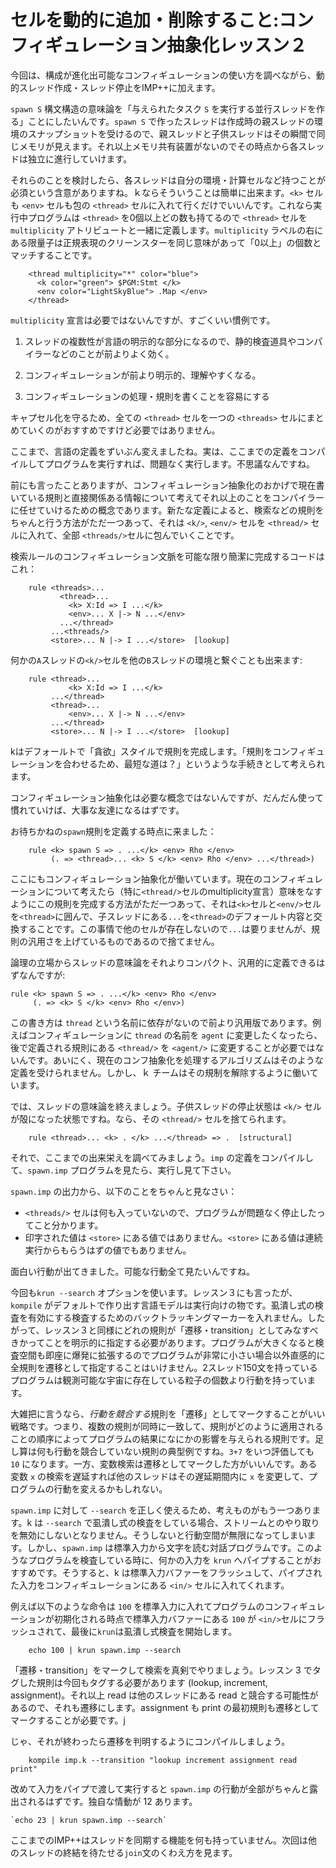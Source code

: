 # セルを動的に追加・削除すること:コンフィギュレーション抽象化レッスン２

今回は、構成が進化出可能なコンフィギュレーションの使い方を調べながら、動的スレッド作成・スレッド停止をIMP++に加えます。

`spawn S` 構文構造の意味論を「与えられたタスク `S` を実行する並行スレッドを作る」ことにしたいんです。`spawn S` で作ったスレッドは作成時の親スレッドの環境のスナップショットを受けるので、親スレッドと子供スレッドはその瞬間で同じメモリが見えます。それ以上メモリ共有装置がないのでその時点から各スレッドは独立に進行していけます。

それらのことを検討したら、各スレッドは自分の環境・計算セルなど持つことが必須という含意がありますね。ｋならそういうことは簡単に出来ます。`<k>` セルも `<env>` セルも包の `<thread>` セルに入れて行くだけでいいんです。これなら実行中プログラムは `<thread>` を0個以上どの数も持てるので `<thread>` セルを `multiplicity` アトリビュートと一緒に定義します。`multiplicity` ラベルの右にある限量子は正規表現のクリーンスターを同じ意味があって「0以上」の個数とマッチすることです。

```
    <thread multiplicity="*" color="blue">
      <k color="green"> $PGM:Stmt </k>
      <env color="LightSkyBlue"> .Map </env>
    </thread>
```

`multiplicity` 宣言は必要ではないんですが、すごくいい慣例です。

1. スレッドの複数性が言語の明示的な部分になるので、静的検査道具やコンパイラーなどのことが前よりよく効く。

2. コンフィギュレーションが前より明示的、理解やすくなる。

3. コンフィギュレーションの処理・規則を書くことを容易にする

キャプセル化を守るため、全ての `<thread>` セルを一つの `<threads>` セルにまとめていくのがおすすめですけど必要ではありません。

ここまで、言語の定義をずいぶん変えましたね。実は、ここまでの定義をコンパイルしてプログラムを実行すれば、問題なく実行します。不思議なんですね。

前にも言ったことありますが、コンフィギュレーション抽象化のおかげで現在書いている規則と直接関係ある情報について考えてそれ以上のことをコンパイラーに任せていけるための概念であります。新たな定義によると、検索などの規則をちゃんと行う方法がただ一つあって、それは `<k/>`, `<env/>` セルを `<thread/>` セルに入れて、全部 `<threads/>`セルに包んでいくことです。

検索ルールのコンフィギュレーション文脈を可能な限り簡潔に完成するコードはこれ：

```
    rule <threads>...
           <thread>...
             <k> X:Id => I ...</k>
             <env>... X |-> N ...</env>
           ...</thread>
         ...<threads/>
         <store>... N |-> I ...</store>  [lookup]
```

何かの`A`スレッドの`<k/>`セルを他の`B`スレッドの環境と繋ぐことも出来ます:

```
    rule <thread>...
             <k> X:Id => I ...</k>
         ...</thread>
         <thread>...
             <env>... X |-> N ...</env>
         ...</thread>
         <store>... N |-> I ...</store>  [lookup]
```

kはデフォールトで「貪欲」スタイルで規則を完成します。「規則をコンフィギュレーションを合わせるため、最短な道は？」というような手続きとして考えられます。

コンフィギュレーション抽象化は必要な概念ではないんですが、だんだん使って慣れていけば、大事な友達になるはずです。

お待ちかねの`spawn`規則を定義する時点に来ました：

```
    rule <k> spawn S => . ...</k> <env> Rho </env>
         (. => <thread>... <k> S </k> <env> Rho </env> ...</thread>)
```

ここにもコンフィギュレーション抽象化が働いています。現在のコンフィギュレーションについて考えたら（特に`<thread/>`セルのmultiplicity宣言）意味をなすようにこの規則を完成する方法がただ一つあって、それは`<k>`セルと`<env/>`セルを`<thread>`に囲んで、子スレッドにある`...`を`<thread>`のデフォールト内容と交換することです。この事情で他のセルが存在しないので`...`は要りませんが、規則の汎用さを上げているものであるので捨てません。

論理の立場からスレッドの意味論をそれよりコンパクト、汎用的に定義できるはずなんですが:

    rule <k> spawn S => . ...</k> <env> Rho </env>
         (. => <k> S </k> <env> Rho </env>)

この書き方は `thread` という名前に依存がないので前より汎用版であります。例えばコンフィギュレーションに `thread` の名前を `agent` に変更したくなったら、後で定義される規則にある `<thread/>` を `<agent/>` に変更することが必要ではないんです。あいにく、現在のコンフ抽象化を処理するアルゴリズムはそのような定義を受けられません。しかし、ｋ チームはその規制を解除するように働いています。

では、スレッドの意味論を終えましょう。子供スレッドの停止状態は `<k/>` セルが殻になった状態ですね。なら、その `<thread/>` セルを捨てられます。

```
    rule <thread>... <k> . </k> ...</thread> => .  [structural]
```

それで、ここまでの出来栄えを調べてみましょう。`imp` の定義をコンパイルして、`spawn.imp` プログラムを見たら、実行し見て下さい。

`spawn.imp` の出力から、以下のことをちゃんと見なさい：

- `<threads/>` セルは何も入っていないので、プログラムが問題なく停止したってこと分かります。
- 印字された値は `<store>` にある値ではありません。`<store>` にある値は連続実行からもらうはずの値でもありません。

面白い行動が出てきました。可能な行動全て見たいんですね。

今回も`krun --search` オプションを使います。レッスン３にも言ったが、 `kompile` がデフォルトで作り出す言語モデルは実行向けの物です。虱潰し式の検査を有効にする検査するためのバックトラッキングマーカーを入れません。したがって、レッスン３と同様にどれの規則が「遷移・transition」としてみなすべきかってことを明示的に指定する必要があります。プログラムが大きくなると検査空間も即座に爆発に拡張するのでプログラムが非常に小さい場合以外直感的に全規則を遷移として指定することはいけません。2スレッド150文を持っているプログラムは観測可能な宇宙に存在している粒子の個数より行動を持っています。

大雑把に言うなら、*行動を競合する*規則を「遷移」としてマークすることがいい戦略です。つまり、複数の規則が同時に一致して、規則がどのように適用されることの順序によってプログラムの結果になにかの影響を与えられる規則です。足し算は何も行動を競合していない規則の典型例ですね。`3+7` をいつ評価しても `10` になります。一方、変数検索は遷移としてマークした方がいいんです。ある変数 `x` の検索を遅延すれば他のスレッドはその遅延期間内に `x` を変更して、プログラムの行動を変えるかもしれない。

`spawn.imp` に対して `--search` を正しく使えるため、考えものがもう一つあります。k は `--search` で虱潰し式の検査をしている場合、ストリームとのやり取りを無効にしないとなりません。そうしないと行動空間が無限になってしまいます。しかし、`spawn.imp` は標準入力から文字を読む対話プログラムです。このようなプログラムを検査している時に、何かの入力を `krun` へパイプすることがおすすめです。そうすると、k は標準入力バファーをフラッシュして、パイプされた入力をコンフィギュレーションにある `<in/>` セルに入れてくれます。

例えば以下のような命令は `100` を標準入力に入れてプログラムのコンフィギュレーションが初期化される時点で標準入力バファーにある `100` が `<in/>`セルにフラッシュされて、最後に`krun`は虱潰し式検査を開始します。

```
    echo 100 | krun spawn.imp --search
```

「遷移・transition」をマークして検索を真剣でやりましょう。レッスン 3 でタグした規則は今回もタグする必要があります (lookup, increment, assignment)。それ以上 read は他のスレッドにある read と競合する可能性があるので、それも遷移にします。assignment も print の最初規則も遷移としてマークすることが必要です。j

じゃ、それが終わったら遷移を判明するようにコンパイルしましょう。

```
    kompile imp.k --transition "lookup increment assignment read print"
```

改めて入力をパイプで渡して実行すると `spawn.imp` の行動が全部がちゃんと露出されるはずです。独自な情動が 12 あります。

```
`echo 23 | krun spawn.imp --search` 
```

ここまでのIMP++はスレッドを同期する機能を何も持っていません。次回は他のスレッドの終結を待たせる`join`文のくわえ方を見ます。
